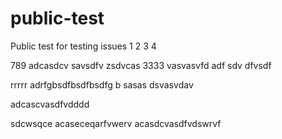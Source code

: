# public-test
Public test for testing issues
1
2
3
4

789
adcasdcv
savsdfv
zsdvcas
3333
vasvasvfd
adf
sdv
dfvsdf

rrrrr
adrfgbsdfbsdfbsdfg
b
sasas
dsvasvdav

adcascvasdfvdddd

sdcwsqce
acaseceqarfvwerv
acasdcvasdfvdswrvf
